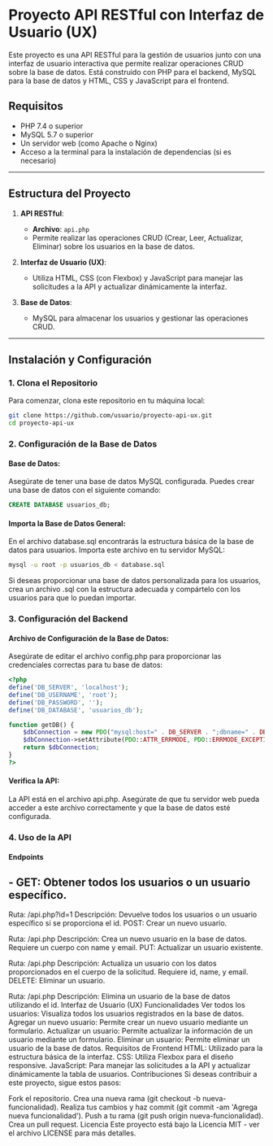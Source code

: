 # Proyecto API RESTful con Interfaz de Usuario (UX)

Este proyecto es una API RESTful para la gestión de usuarios junto con una interfaz de usuario interactiva que permite realizar operaciones CRUD sobre la base de datos. Está construido con PHP para el backend, MySQL para la base de datos y HTML, CSS y JavaScript para el frontend.

## Requisitos

- PHP 7.4 o superior
- MySQL 5.7 o superior
- Un servidor web (como Apache o Nginx)
- Acceso a la terminal para la instalación de dependencias (si es necesario)

---

## Estructura del Proyecto

1. **API RESTful**:  
   - **Archivo**: `api.php`  
   - Permite realizar las operaciones CRUD (Crear, Leer, Actualizar, Eliminar) sobre los usuarios en la base de datos.

2. **Interfaz de Usuario (UX)**:  
   - Utiliza HTML, CSS (con Flexbox) y JavaScript para manejar las solicitudes a la API y actualizar dinámicamente la interfaz.

3. **Base de Datos**:  
   - MySQL para almacenar los usuarios y gestionar las operaciones CRUD.

---

## Instalación y Configuración

### 1. Clona el Repositorio

Para comenzar, clona este repositorio en tu máquina local:

```bash
git clone https://github.com/usuario/proyecto-api-ux.git
cd proyecto-api-ux
```

### 2. Configuración de la Base de Datos

#### Base de Datos:
Asegúrate de tener una base de datos MySQL configurada. Puedes crear una base de datos con el siguiente comando:

```sql
CREATE DATABASE usuarios_db;
```

#### Importa la Base de Datos General:
En el archivo database.sql encontrarás la estructura básica de la base de datos para usuarios. Importa este archivo en tu servidor MySQL:

```bash
mysql -u root -p usuarios_db < database.sql
```
Si deseas proporcionar una base de datos personalizada para los usuarios, crea un archivo .sql con la estructura adecuada y compártelo con los usuarios para que lo puedan importar.

### 3. Configuración del Backend
#### Archivo de Configuración de la Base de Datos:
Asegúrate de editar el archivo config.php para proporcionar las credenciales correctas para tu base de datos:

```php
<?php
define('DB_SERVER', 'localhost');
define('DB_USERNAME', 'root');
define('DB_PASSWORD', '');
define('DB_DATABASE', 'usuarios_db');

function getDB() {
    $dbConnection = new PDO("mysql:host=" . DB_SERVER . ";dbname=" . DB_DATABASE, DB_USERNAME, DB_PASSWORD);
    $dbConnection->setAttribute(PDO::ATTR_ERRMODE, PDO::ERRMODE_EXCEPTION);
    return $dbConnection;
}
?>
```

#### Verifica la API:

La API está en el archivo api.php. Asegúrate de que tu servidor web pueda acceder a este archivo correctamente y que la base de datos esté configurada.

### 4. Uso de la API
#### Endpoints
## - GET: Obtener todos los usuarios o un usuario específico.

Ruta: /api.php?id=1
Descripción: Devuelve todos los usuarios o un usuario específico si se proporciona el id.
POST: Crear un nuevo usuario.

Ruta: /api.php
Descripción: Crea un nuevo usuario en la base de datos. Requiere un cuerpo con name y email.
PUT: Actualizar un usuario existente.

Ruta: /api.php
Descripción: Actualiza un usuario con los datos proporcionados en el cuerpo de la solicitud. Requiere id, name, y email.
DELETE: Eliminar un usuario.

Ruta: /api.php
Descripción: Elimina un usuario de la base de datos utilizando el id.
Interfaz de Usuario (UX)
Funcionalidades
Ver todos los usuarios: Visualiza todos los usuarios registrados en la base de datos.
Agregar un nuevo usuario: Permite crear un nuevo usuario mediante un formulario.
Actualizar un usuario: Permite actualizar la información de un usuario mediante un formulario.
Eliminar un usuario: Permite eliminar un usuario de la base de datos.
Requisitos de Frontend
HTML: Utilizado para la estructura básica de la interfaz.
CSS: Utiliza Flexbox para el diseño responsive.
JavaScript: Para manejar las solicitudes a la API y actualizar dinámicamente la tabla de usuarios.
Contribuciones
Si deseas contribuir a este proyecto, sigue estos pasos:

Fork el repositorio.
Crea una nueva rama (git checkout -b nueva-funcionalidad).
Realiza tus cambios y haz commit (git commit -am 'Agrega nueva funcionalidad').
Push a tu rama (git push origin nueva-funcionalidad).
Crea un pull request.
Licencia
Este proyecto está bajo la Licencia MIT - ver el archivo LICENSE para más detalles.
